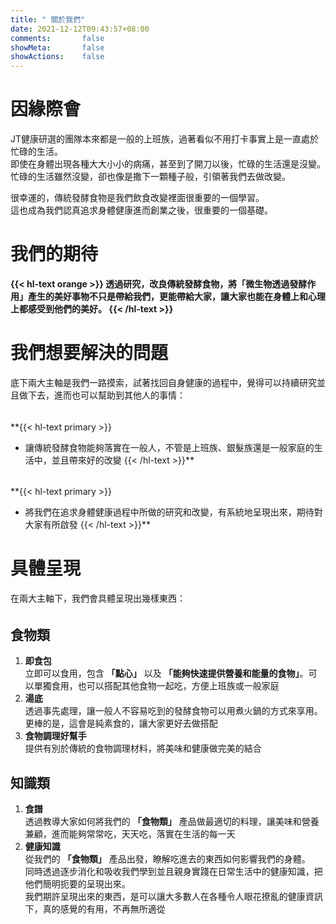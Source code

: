 ```yaml
---
title: " 關於我們"
date: 2021-12-12T09:43:57+08:00
comments:       false
showMeta:       false
showActions:    false
---
```

# 因緣際會
JT健康研選的團隊本來都是一般的上班族，過著看似不用打卡事實上是一直處於忙碌的生活。\
即使在身體出現各種大大小小的病痛，甚至到了開刀以後，忙碌的生活還是沒變。\
忙碌的生活雖然沒變，卻也像是撒下一顆種子般，引領著我們去做改變。

很幸運的，傳統發酵食物是我們飲食改變裡面很重要的一個學習。\
這也成為我們認真追求身體健康進而創業之後，很重要的一個基礎。

# 我們的期待
**{{< hl-text orange >}}
透過研究，改良傳統發酵食物，將「微生物透過發酵作用」產生的美好事物不只是帶給我們，更能帶給大家，讓大家也能在身體上和心理上都感受到他們的美好。
{{< /hl-text >}}**

# 我們想要解決的問題
底下兩大主軸是我們一路摸索，試著找回自身健康的過程中，覺得可以持續研究並且做下去，進而也可以幫助到其他人的事情：
######
**{{< hl-text primary >}}
* 讓傳統發酵食物能夠落實在一般人，不管是上班族、銀髮族還是一般家庭的生活中，並且帶來好的改變
{{< /hl-text >}}**
######
**{{< hl-text primary >}}
* 將我們在追求身體健康過程中所做的研究和改變，有系統地呈現出來，期待對大家有所啟發
{{< /hl-text >}}**

# 具體呈現
在兩大主軸下，我們會具體呈現出幾樣東西：
######
## 食物類
1. **即食包**\
立即可以食用，包含 **「點心」** 以及 **「能夠快速提供營養和能量的食物」**。可以單獨食用，也可以搭配其他食物一起吃，方便上班族或一般家庭
2. **湯底**\
透過事先處理，讓一般人不容易吃到的發酵食物可以用煮火鍋的方式來享用。更棒的是，這會是純素食的，讓大家更好去做搭配
3. **食物調理好幫手**\
提供有別於傳統的食物調理材料，將美味和健康做完美的結合

## 知識類
1. **食譜**\
透過教導大家如何將我們的 **「食物類」** 產品做最適切的料理，讓美味和營養兼顧，進而能夠常常吃，天天吃，落實在生活的每一天
2. **健康知識**\
從我們的 **「食物類」** 產品出發，瞭解吃進去的東西如何影響我們的身體。\
同時透過逐步消化和吸收我們學到並且親身實踐在日常生活中的健康知識，把他們簡明扼要的呈現出來。\
我們期許呈現出來的東西，是可以讓大多數人在各種令人眼花撩亂的健康資訊下，真的感覺的有用，不再無所適從




